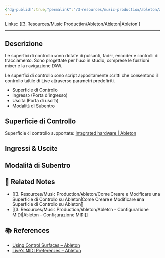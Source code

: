 ```yaml
---
{"dg-publish":true,"permalink":"/3-resources/music-production/ableton/ableton-superficie-di-controllo/"}
---
```


Links:: [[3. Resources/Music Production/Ableton/Ableton\|Ableton]]

---
## Descrizione

Le superfici di controllo sono dotate di pulsanti, fader, encoder e controlli di tracciamento. Sono progettate per l'uso in studio, comprese le funzioni mixer e la navigazione DAW.

Le superfici di controllo sono script appositamente scritti che consentono il controllo tattile di Live attraverso parametri predefiniti.



- Superficie di Controllo
- Ingresso (Porta d'ingresso)
- Uscita (Porta di uscita)
- Modalità di Subentro



## Superficie di Controllo

Superficie di controllo supportate: [Integrated hardware | Ableton](https://www.ableton.com/en/live/integrated-hardware/)



## Ingressi & Uscite


## Modalità di Subentro







## 🔗 Related Notes

- [[3. Resources/Music Production/Ableton/Come Creare e Modificare una Superficie di Controllo su Ableton\|Come Creare e Modificare una Superficie di Controllo su Ableton]]
- [[3. Resources/Music Production/Ableton/Ableton - Configurazione MIDI\|Ableton - Configurazione MIDI]]


## 📚 References

- [Using Control Surfaces – Ableton](https://help.ableton.com/hc/en-us/articles/209774285-Using-Control-Surfaces)
- [Live's MIDI Preferences – Ableton](https://help.ableton.com/hc/en-us/articles/209774205-Live-s-MIDI-Preferences)


